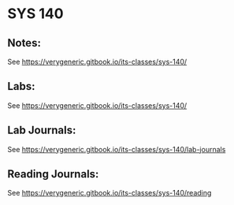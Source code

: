 # SYS 140

## Notes:
See https://verygeneric.gitbook.io/its-classes/sys-140/

## Labs:
See https://verygeneric.gitbook.io/its-classes/sys-140/

## Lab Journals:
See https://verygeneric.gitbook.io/its-classes/sys-140/lab-journals

## Reading Journals:
See https://verygeneric.gitbook.io/its-classes/sys-140/reading
